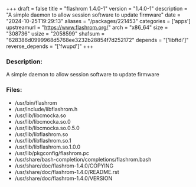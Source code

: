 +++
draft = false
title = "flashrom 1.4.0-1"
version = "1.4.0-1"
description = "A simple daemon to allow session software to update firmware"
date = "2024-10-25T19:29:13"
aliases = "/packages/221453"
categories = ['apps']
upstreamurl = "https://www.flashrom.org/"
arch = "x86_64"
size = "308736"
usize = "2058599"
sha1sum = "628386d0999968d5768ee3232b28854f7d252172"
depends = "['libftdi']"
reverse_depends = "['fwupd']"
+++
### Description: 
A simple daemon to allow session software to update firmware

### Files: 
* /usr/bin/flashrom
* /usr/include/libflashrom.h
* /usr/lib/libcmocka.so
* /usr/lib/libcmocka.so.0
* /usr/lib/libcmocka.so.0.5.0
* /usr/lib/libflashrom.so
* /usr/lib/libflashrom.so.1
* /usr/lib/libflashrom.so.1.0.0
* /usr/lib/pkgconfig/flashrom.pc
* /usr/share/bash-completion/completions/flashrom.bash
* /usr/share/doc/flashrom-1.4.0/COPYING
* /usr/share/doc/flashrom-1.4.0/README.rst
* /usr/share/doc/flashrom-1.4.0/VERSION
